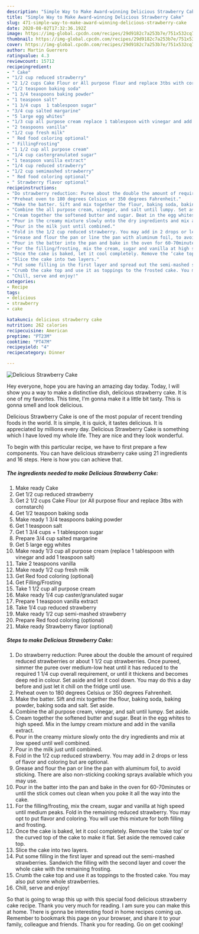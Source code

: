 ```yaml
---
description: "Simple Way to Make Award-winning Delicious Strawberry Cake"
title: "Simple Way to Make Award-winning Delicious Strawberry Cake"
slug: 471-simple-way-to-make-award-winning-delicious-strawberry-cake
date: 2020-08-02T17:32:36.192Z
image: https://img-global.cpcdn.com/recipes/29d9182c7a253b7e/751x532cq70/delicious-strawberry-cake-recipe-main-photo.jpg
thumbnail: https://img-global.cpcdn.com/recipes/29d9182c7a253b7e/751x532cq70/delicious-strawberry-cake-recipe-main-photo.jpg
cover: https://img-global.cpcdn.com/recipes/29d9182c7a253b7e/751x532cq70/delicious-strawberry-cake-recipe-main-photo.jpg
author: Martin Guerrero
ratingvalue: 4.3
reviewcount: 15712
recipeingredient:
- " Cake"
- "1/2 cup reduced strawberry"
- "2 1/2 cups Cake Flour or All purpose flour and replace 3tbs with cornstarch"
- "1/2 teaspoon baking soda"
- "1 3/4 teaspoons baking powder"
- "1 teaspoon salt"
- "1 3/4 cups  1 tablespoon sugar"
- "3/4 cup salted margarine"
- "5 large egg whites"
- "1/3 cup all purpose cream replace 1 tablespoon with vinegar and add 1 teaspoon salt"
- "2 teaspoons vanilla"
- "1/2 cup fresh milk"
- " Red food coloring optional"
- " FillingFrosting"
- "1 1/2 cup all purpose cream"
- "1/4 cup castergranulated sugar"
- "1 teaspoon vanilla extract"
- "1/4 cup reduced strawberry"
- "1/2 cup semimashed strawberry"
- " Red food coloring optional"
- " Strawberry flavor optional"
recipeinstructions:
- "Do strawberry reduction: Puree about the double the amount of required reduced strawberries or about 1 1/2 cup strawberries. Once pureed, simmer the puree over medium-low heat until it has reduced to the required 1 1/4 cup overall requirement, or until it thickens and becomes deep red in colour. Set aside and let it cool down. You may do this a day before and just let it chill on the fridge until use."
- "Preheat oven to 180 degrees Celsius or 350 degrees Fahrenheit."
- "Make the batter. Sift and mix together the flour, baking soda, baking powder, baking soda and salt. Set aside."
- "Combine the all purpose cream, vinegar, and salt until lumpy. Set aside."
- "Cream together the softened butter and sugar. Beat in the egg whites to high speed. Mix in the lumpy cream mixture and add in the vanilla extract."
- "Pour in the creamy mixture slowly onto the dry ingredients and mix at low speed until well combined."
- "Pour in the milk just until combined."
- "Fold in the 1/2 cup reduced strawberry. You may add in 2 drops or less of flavor and coloring but are optional."
- "Grease and flour the pan or line the pan with aluminum foil, to avoid sticking. There are also non-sticking cooking sprays available which you may use."
- "Pour in the batter into the pan and bake in the oven for 60-70minutes or until the stick comes out clean when you poke it all the way into the cake."
- "For the filling/frosting, mix the cream, sugar and vanilla at high speed until medium peaks. Fold in the remaining reduced strawberry. You may opt to put flavor and coloring. You will use this mixture for both filling and frosting."
- "Once the cake is baked, let it cool completely. Remove the ‘cake top’ or the curved top of the cake to make it flat. Set aside the removed cake top."
- "Slice the cake into two layers."
- "Put some filling in the first layer and spread out the semi-mashed strawberries. Sandwich the filling with the second layer and cover the whole cake with the remaining frosting."
- "Crumb the cake top and use it as toppings to the frosted cake. You may also put some whole strawberries."
- "Chill, serve and enjoy!"
categories:
- Recipe
tags:
- delicious
- strawberry
- cake

katakunci: delicious strawberry cake 
nutrition: 262 calories
recipecuisine: American
preptime: "PT23M"
cooktime: "PT47M"
recipeyield: "4"
recipecategory: Dinner

---
```



![Delicious Strawberry Cake](https://img-global.cpcdn.com/recipes/29d9182c7a253b7e/751x532cq70/delicious-strawberry-cake-recipe-main-photo.jpg)

Hey everyone, hope you are having an amazing day today. Today, I will show you a way to make a distinctive dish, delicious strawberry cake. It is one of my favorites. This time, I'm gonna make it a little bit tasty. This is gonna smell and look delicious.



Delicious Strawberry Cake is one of the most popular of recent trending foods in the world. It is simple, it is quick, it tastes delicious. It is appreciated by millions every day. Delicious Strawberry Cake is something which I have loved my whole life. They are nice and they look wonderful.


To begin with this particular recipe, we have to first prepare a few components. You can have delicious strawberry cake using 21 ingredients and 16 steps. Here is how you can achieve that.

<!--inarticleads1-->

##### The ingredients needed to make Delicious Strawberry Cake:

1. Make ready  Cake
1. Get 1/2 cup reduced strawberry
1. Get 2 1/2 cups Cake Flour (or All purpose flour and replace 3tbs with cornstarch)
1. Get 1/2 teaspoon baking soda
1. Make ready 1 3/4 teaspoons baking powder
1. Get 1 teaspoon salt
1. Get 1 3/4 cups + 1 tablespoon sugar
1. Prepare 3/4 cup salted margarine
1. Get 5 large egg whites
1. Make ready 1/3 cup all purpose cream (replace 1 tablespoon with vinegar and add 1 teaspoon salt)
1. Take 2 teaspoons vanilla
1. Make ready 1/2 cup fresh milk
1. Get  Red food coloring (optional)
1. Get  Filling/Frosting
1. Take 1 1/2 cup all purpose cream
1. Make ready 1/4 cup caster/granulated sugar
1. Prepare 1 teaspoon vanilla extract
1. Take 1/4 cup reduced strawberry
1. Make ready 1/2 cup semi-mashed strawberry
1. Prepare  Red food coloring (optional)
1. Make ready  Strawberry flavor (optional)




<!--inarticleads2-->

##### Steps to make Delicious Strawberry Cake:

1. Do strawberry reduction: Puree about the double the amount of required reduced strawberries or about 1 1/2 cup strawberries. Once pureed, simmer the puree over medium-low heat until it has reduced to the required 1 1/4 cup overall requirement, or until it thickens and becomes deep red in colour. Set aside and let it cool down. You may do this a day before and just let it chill on the fridge until use.
1. Preheat oven to 180 degrees Celsius or 350 degrees Fahrenheit.
1. Make the batter. Sift and mix together the flour, baking soda, baking powder, baking soda and salt. Set aside.
1. Combine the all purpose cream, vinegar, and salt until lumpy. Set aside.
1. Cream together the softened butter and sugar. Beat in the egg whites to high speed. Mix in the lumpy cream mixture and add in the vanilla extract.
1. Pour in the creamy mixture slowly onto the dry ingredients and mix at low speed until well combined.
1. Pour in the milk just until combined.
1. Fold in the 1/2 cup reduced strawberry. You may add in 2 drops or less of flavor and coloring but are optional.
1. Grease and flour the pan or line the pan with aluminum foil, to avoid sticking. There are also non-sticking cooking sprays available which you may use.
1. Pour in the batter into the pan and bake in the oven for 60-70minutes or until the stick comes out clean when you poke it all the way into the cake.
1. For the filling/frosting, mix the cream, sugar and vanilla at high speed until medium peaks. Fold in the remaining reduced strawberry. You may opt to put flavor and coloring. You will use this mixture for both filling and frosting.
1. Once the cake is baked, let it cool completely. Remove the ‘cake top’ or the curved top of the cake to make it flat. Set aside the removed cake top.
1. Slice the cake into two layers.
1. Put some filling in the first layer and spread out the semi-mashed strawberries. Sandwich the filling with the second layer and cover the whole cake with the remaining frosting.
1. Crumb the cake top and use it as toppings to the frosted cake. You may also put some whole strawberries.
1. Chill, serve and enjoy!




So that is going to wrap this up with this special food delicious strawberry cake recipe. Thank you very much for reading. I am sure you can make this at home. There is gonna be interesting food in home recipes coming up. Remember to bookmark this page on your browser, and share it to your family, colleague and friends. Thank you for reading. Go on get cooking!

